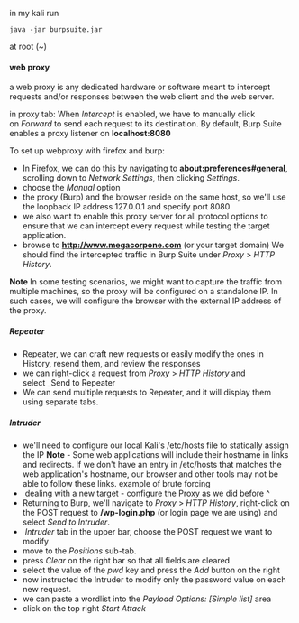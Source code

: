 in my kali run
```
java -jar burpsuite.jar
```
at root (~)
#### web proxy
a web proxy is any dedicated hardware or software meant to intercept requests and/or responses between the web client and the web server.

in proxy tab:
When _Intercept_ is enabled, we have to manually click on _Forward_ to send each request to its destination.
By default, Burp Suite enables a proxy listener on **localhost:8080**

To set up webproxy with firefox and burp:
- In Firefox, we can do this by navigating to **about:preferences#general**, scrolling down to _Network Settings_, then clicking _Settings_.
- choose the _Manual_ option
- the proxy (Burp) and the browser reside on the same host, so we'll use the loopback IP address 127.0.0.1 and specify port 8080
- we also want to enable this proxy server for all protocol options to ensure that we can intercept every request while testing the target application.
- browse to **http://www.megacorpone.com** (or your target domain) We should find the intercepted traffic in Burp Suite under _Proxy_ > _HTTP History_.

**Note**
In some testing scenarios, we might want to capture the traffic from multiple machines, so the proxy will be configured on a standalone IP. In such cases, we will configure the browser with the external IP address of the proxy.

##### Repeater
- Repeater, we can craft new requests or easily modify the ones in History, resend them, and review the responses
- we can right-click a request from _Proxy_ > _HTTP History_ and select _Send to Repeater
- We can send multiple requests to Repeater, and it will display them using separate tabs.

##### Intruder
- we'll need to configure our local Kali's /etc/hosts file to statically assign the IP
**Note** - Some web applications will include their hostname in links and redirects. If we don't have an entry in /etc/hosts that matches the web application's hostname, our browser and other tools may not be able to follow these links.
example of brute forcing 
-  dealing with a new target - configure the Proxy as we did before ^
- Returning to Burp, we'll navigate to _Proxy_ > _HTTP History_, right-click on the POST request to **/wp-login.php** (or login page we are using) and select _Send to Intruder_.
-  _Intruder_ tab in the upper bar, choose the POST request we want to modify
- move to the _Positions_ sub-tab.
- press _Clear_ on the right bar so that all fields are cleared
- select the value of the _pwd_ key and press the _Add_ button on the right
- now instructed the Intruder to modify only the password value on each new request.
- we can paste a wordlist into the _Payload Options: [Simple list]_ area
- click on the top right _Start Attack_